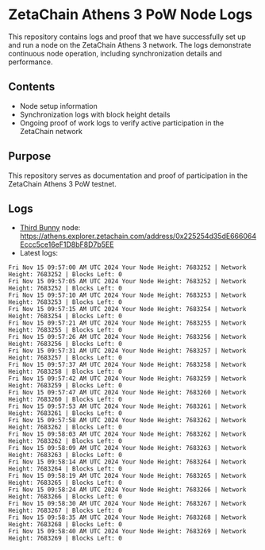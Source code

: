 # ZetaChain Athens 3 PoW Node Logs
This repository contains logs and proof that we have successfully set up and run a node on the ZetaChain Athens 3 network. The logs demonstrate continuous node operation, including synchronization details and performance.

## Contents
- Node setup information
- Synchronization logs with block height details
- Ongoing proof of work logs to verify active participation in the ZetaChain network

## Purpose
This repository serves as documentation and proof of participation in the ZetaChain Athens 3 PoW testnet.

## Logs

- [Third Bunny](https://thirdbunny.xyz/) node: https://athens.explorer.zetachain.com/address/0x225254d35dE666064Eccc5ce16eF1D8bF8D7b5EE
- Latest logs:
```
Fri Nov 15 09:57:00 AM UTC 2024 Your Node Height: 7683252 | Network Height: 7683252 | Blocks Left: 0
Fri Nov 15 09:57:05 AM UTC 2024 Your Node Height: 7683252 | Network Height: 7683252 | Blocks Left: 0
Fri Nov 15 09:57:10 AM UTC 2024 Your Node Height: 7683253 | Network Height: 7683253 | Blocks Left: 0
Fri Nov 15 09:57:15 AM UTC 2024 Your Node Height: 7683254 | Network Height: 7683254 | Blocks Left: 0
Fri Nov 15 09:57:21 AM UTC 2024 Your Node Height: 7683255 | Network Height: 7683255 | Blocks Left: 0
Fri Nov 15 09:57:26 AM UTC 2024 Your Node Height: 7683256 | Network Height: 7683256 | Blocks Left: 0
Fri Nov 15 09:57:31 AM UTC 2024 Your Node Height: 7683257 | Network Height: 7683257 | Blocks Left: 0
Fri Nov 15 09:57:37 AM UTC 2024 Your Node Height: 7683258 | Network Height: 7683258 | Blocks Left: 0
Fri Nov 15 09:57:42 AM UTC 2024 Your Node Height: 7683259 | Network Height: 7683259 | Blocks Left: 0
Fri Nov 15 09:57:47 AM UTC 2024 Your Node Height: 7683260 | Network Height: 7683260 | Blocks Left: 0
Fri Nov 15 09:57:53 AM UTC 2024 Your Node Height: 7683261 | Network Height: 7683261 | Blocks Left: 0
Fri Nov 15 09:57:58 AM UTC 2024 Your Node Height: 7683262 | Network Height: 7683262 | Blocks Left: 0
Fri Nov 15 09:58:03 AM UTC 2024 Your Node Height: 7683262 | Network Height: 7683262 | Blocks Left: 0
Fri Nov 15 09:58:09 AM UTC 2024 Your Node Height: 7683263 | Network Height: 7683263 | Blocks Left: 0
Fri Nov 15 09:58:14 AM UTC 2024 Your Node Height: 7683264 | Network Height: 7683264 | Blocks Left: 0
Fri Nov 15 09:58:19 AM UTC 2024 Your Node Height: 7683265 | Network Height: 7683265 | Blocks Left: 0
Fri Nov 15 09:58:24 AM UTC 2024 Your Node Height: 7683266 | Network Height: 7683266 | Blocks Left: 0
Fri Nov 15 09:58:30 AM UTC 2024 Your Node Height: 7683267 | Network Height: 7683267 | Blocks Left: 0
Fri Nov 15 09:58:35 AM UTC 2024 Your Node Height: 7683268 | Network Height: 7683268 | Blocks Left: 0
Fri Nov 15 09:58:40 AM UTC 2024 Your Node Height: 7683269 | Network Height: 7683269 | Blocks Left: 0
```
